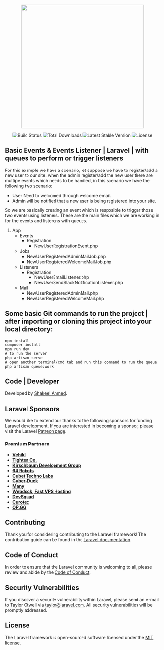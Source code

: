 <p align="center"><a href="https://laravel.com" target="_blank"><img src="https://raw.githubusercontent.com/laravel/art/master/logo-lockup/5%20SVG/2%20CMYK/1%20Full%20Color/laravel-logolockup-cmyk-red.svg" width="400"></a></p>

<p align="center">
<a href="https://travis-ci.org/laravel/framework"><img src="https://travis-ci.org/laravel/framework.svg" alt="Build Status"></a>
<a href="https://packagist.org/packages/laravel/framework"><img src="https://img.shields.io/packagist/dt/laravel/framework" alt="Total Downloads"></a>
<a href="https://packagist.org/packages/laravel/framework"><img src="https://img.shields.io/packagist/v/laravel/framework" alt="Latest Stable Version"></a>
<a href="https://packagist.org/packages/laravel/framework"><img src="https://img.shields.io/packagist/l/laravel/framework" alt="License"></a>
</p>

## Basic Events & Events Listener | Laravel | with queues to perform or trigger listeners

For this example we have a scenario, let suppose we have to register/add a new user to our site. when the admin register/add the new user there are multipe events which needs to be handled, in this scenario we have the following two scenario:

- User Need to welcomed through welcome email.
- Admin will be notified that a new user is being registered into your site.


So we are basically creating an event which is resposible to trigger those two events using listeners.
These are the main files which we are working in for the events and listerens with queues.
1. App
   - Events
     - Registration
       - NewUserRegistrationEvent.php
   - Jobs
        - NewUserRegisteredAdminMailJob.php
        - NewUserRegisteredWelcomeMailJob.php
    - Listeners
        - Registration
            - NewUserEmailListener.php
            - NewUserSendSlackNotificationListener.php
    - Mail
        - NewUserRegisteredAdminMail.php
        - NewUserRegisteredWelcomeMail.php

## Some basic Git commands to run the project | after importing or cloning this project into your local directory:
```
npm install
composer install
npm run dev
# to run the server
php artisan serve
# open another terminal/cmd tab and run this command to run the queue
php artisan queue:work
```

## Code | Developer

Developed by [Shakeel Ahmed](https://www.facebook.com/shakib.shaghnani).

## Laravel Sponsors

We would like to extend our thanks to the following sponsors for funding Laravel development. If you are interested in becoming a sponsor, please visit the Laravel [Patreon page](https://patreon.com/taylorotwell).

### Premium Partners

- **[Vehikl](https://vehikl.com/)**
- **[Tighten Co.](https://tighten.co)**
- **[Kirschbaum Development Group](https://kirschbaumdevelopment.com)**
- **[64 Robots](https://64robots.com)**
- **[Cubet Techno Labs](https://cubettech.com)**
- **[Cyber-Duck](https://cyber-duck.co.uk)**
- **[Many](https://www.many.co.uk)**
- **[Webdock, Fast VPS Hosting](https://www.webdock.io/en)**
- **[DevSquad](https://devsquad.com)**
- **[Curotec](https://www.curotec.com/)**
- **[OP.GG](https://op.gg)**

## Contributing

Thank you for considering contributing to the Laravel framework! The contribution guide can be found in the [Laravel documentation](https://laravel.com/docs/contributions).

## Code of Conduct

In order to ensure that the Laravel community is welcoming to all, please review and abide by the [Code of Conduct](https://laravel.com/docs/contributions#code-of-conduct).

## Security Vulnerabilities

If you discover a security vulnerability within Laravel, please send an e-mail to Taylor Otwell via [taylor@laravel.com](mailto:taylor@laravel.com). All security vulnerabilities will be promptly addressed.

## License

The Laravel framework is open-sourced software licensed under the [MIT license](https://opensource.org/licenses/MIT).

